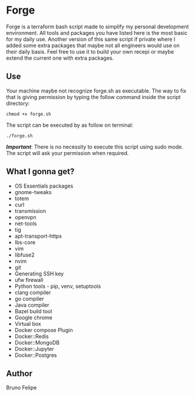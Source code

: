# Forge

Forge is a terraform bash script made to simplify my personal development environment.
All tools and packages you have listed here is the most basic for my daily use.
Another version of this same script if private where I added some extra packages that maybe not all engineers would use on their daily basis. Feel free to use it to build your own recepi or maybe extend the current one with extra packages.

## Use

Your machine maybe not recognize forge.sh as executable. The way to fix that is giving permission by typing the follow command inside the script directory:

    chmod +x forge.sh

The script can be executed by as follow on terminal:

    ./forge.sh

***Important***: There is no necessity to execute this script using sudo mode. The script will ask your permission when required.

## What I gonna get?

- OS Essentials packages
- gnome-tweaks
- totem
- curl
- transmission
- openvpn
- net-tools
- tig
- apt-transport-https
- lbs-core
- vim
- libfuse2
- nvim
- git
- Generating SSH key
- ufw firewall
- Python tools - pip, venv, setuptools
- clang compiler
- go compiler
- Java compiler
- Bazel build tool
- Google chrome
- Virtual box 
- Docker compose Plugin
- Docker::Redis
- Docker::MongoDB
- Docker::Jupyter
- Docker::Postgres

## Author

Bruno Felipe
